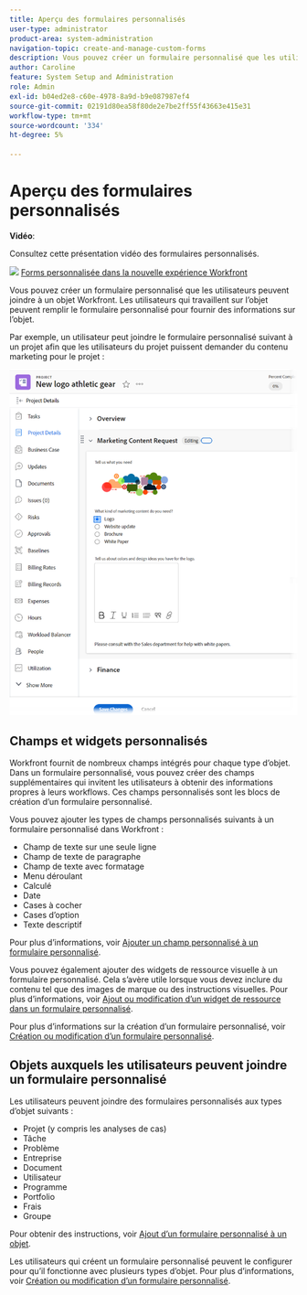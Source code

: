 ```yaml
---
title: Aperçu des formulaires personnalisés
user-type: administrator
product-area: system-administration
navigation-topic: create-and-manage-custom-forms
description: Vous pouvez créer un formulaire personnalisé que les utilisateurs peuvent joindre à un objet Workfront. Les utilisateurs qui travaillent sur l’objet peuvent remplir le formulaire personnalisé pour fournir des informations sur l’objet.
author: Caroline
feature: System Setup and Administration
role: Admin
exl-id: b04ed2e8-c60e-4978-8a9d-b9e087987ef4
source-git-commit: 02191d80ea58f80de2e7be2ff55f43663e415e31
workflow-type: tm+mt
source-wordcount: '334'
ht-degree: 5%

---
```


# Aperçu des formulaires personnalisés

**Vidéo**:

Consultez cette présentation vidéo des formulaires personnalisés.

![](assets/video-icon-verysmall.png) [Forms personnalisée dans la nouvelle expérience Workfront](https://one.workfront.com/s/learningpath2/custom-forms-in-the-new-workfront-experience-final-MCC2AF4MH6NRHKHJJBXO6T65DHUU)

Vous pouvez créer un formulaire personnalisé que les utilisateurs peuvent joindre à un objet Workfront. Les utilisateurs qui travaillent sur l’objet peuvent remplir le formulaire personnalisé pour fournir des informations sur l’objet.

Par exemple, un utilisateur peut joindre le formulaire personnalisé suivant à un projet afin que les utilisateurs du projet puissent demander du contenu marketing pour le projet :

![](assets/see-image-details-page.png)

## Champs et widgets personnalisés

Workfront fournit de nombreux champs intégrés pour chaque type d’objet. Dans un formulaire personnalisé, vous pouvez créer des champs supplémentaires qui invitent les utilisateurs à obtenir des informations propres à leurs workflows. Ces champs personnalisés sont les blocs de création d’un formulaire personnalisé.

Vous pouvez ajouter les types de champs personnalisés suivants à un formulaire personnalisé dans Workfront :

* Champ de texte sur une seule ligne
* Champ de texte de paragraphe
* Champ de texte avec formatage
* Menu déroulant
* Calculé
* Date
* Cases à cocher
* Cases d’option
* Texte descriptif

Pour plus d’informations, voir [Ajouter un champ personnalisé à un formulaire personnalisé](../../../administration-and-setup/customize-workfront/create-manage-custom-forms/add-a-custom-field-to-a-custom-form.md).

Vous pouvez également ajouter des widgets de ressource visuelle à un formulaire personnalisé. Cela s’avère utile lorsque vous devez inclure du contenu tel que des images de marque ou des instructions visuelles. Pour plus d’informations, voir [Ajout ou modification d’un widget de ressource dans un formulaire personnalisé](../../../administration-and-setup/customize-workfront/create-manage-custom-forms/add-widget-or-edit-its-properties-in-a-custom-form.md).

Pour plus d’informations sur la création d’un formulaire personnalisé, voir [Création ou modification d’un formulaire personnalisé](../../../administration-and-setup/customize-workfront/create-manage-custom-forms/create-or-edit-a-custom-form.md).

## Objets auxquels les utilisateurs peuvent joindre un formulaire personnalisé

Les utilisateurs peuvent joindre des formulaires personnalisés aux types d’objet suivants :

* Projet (y compris les analyses de cas)
* Tâche
* Problème
* Entreprise
* Document
* Utilisateur
* Programme
* Portfolio
* Frais
* Groupe

Pour obtenir des instructions, voir [Ajout d’un formulaire personnalisé à un objet](../../../workfront-basics/work-with-custom-forms/add-a-custom-form-to-an-object.md).

Les utilisateurs qui créent un formulaire personnalisé peuvent le configurer pour qu’il fonctionne avec plusieurs types d’objet. Pour plus d’informations, voir [Création ou modification d’un formulaire personnalisé](../../../administration-and-setup/customize-workfront/create-manage-custom-forms/create-or-edit-a-custom-form.md).
